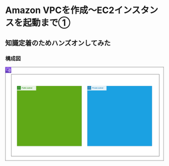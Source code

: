 # Amazon VPCを作成〜EC2インスタンスを起動まで①

## 知識定着のためハンズオンしてみた  

### 構成図    
![complete](/image/vpc/vpc.drawio.png)


